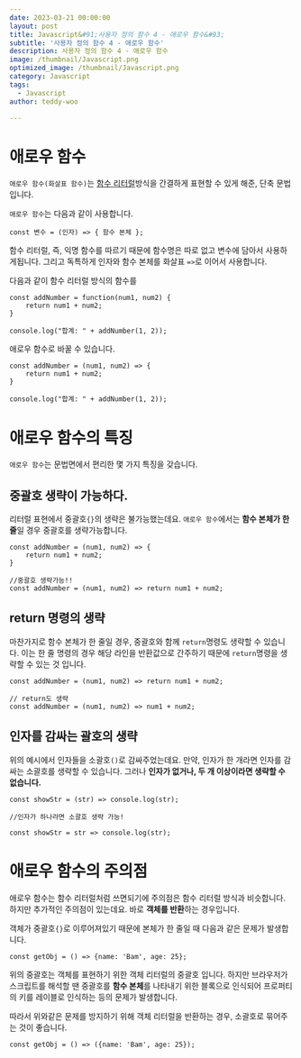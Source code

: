 ```yaml
---
date: 2023-03-21 00:00:00
layout: post
title: Javascript&#91;사용자 정의 함수 4 - 애로우 함수&#93; 
subtitle: '사용자 정의 함수 4 - 애로우 함수'
description: 사용자 정의 함수 4 - 애로우 함수
image: /thumbnail/Javascript.png
optimized_image: /thumbnail/Javascript.png
category: Javascript
tags:
  - Javascript
author: teddy-woo

---
```


# 애로우 함수

`애로우 함수(화살표 함수)`는 [함수 리터럴](https://velog.io/@bami/Javascript-%EC%82%AC%EC%9A%A9%EC%9E%90-%EC%A0%95%EC%9D%98-%ED%95%A8%EC%88%98-3-%ED%95%A8%EC%88%98-%EB%A6%AC%ED%84%B0%EB%9F%B4)방식을 간결하게 표현할 수 있게 해준, 단축 문법입니다.

`애로우 함수`는 다음과 같이 사용합니다.

```
const 변수 = (인자) => { 함수 본체 };
```

함수 리터럴, 즉, 익명 함수를 따르기 때문에 함수명은 따로 없고 변수에 담아서 사용하게됩니다. 그리고 독특하게 인자와 함수 본체를 화살표 `=>`로 이어서 사용합니다.

다음과 같이 함수 리터럴 방식의 함수를

```
const addNumber = function(num1, num2) {
    return num1 + num2;
}

console.log("합계: " + addNumber(1, 2));
```

애로우 함수로 바꿀 수 있습니다.

```
const addNumber = (num1, num2) => {
    return num1 + num2;
}

console.log("합계: " + addNumber(1, 2));
```

# 애로우 함수의 특징

`애로우 함수`는 문법면에서 편리한 몇 가지 특징을 갖습니다.

## 중괄호 생략이 가능하다.

리터럴 표현에서 중괄호`{}`의 생략은 불가능했는데요. `애로우 함수`에서는 **함수 본체가 한 줄**일 경우 중괄호를 생략가능합니다.

```
const addNumber = (num1, num2) => {
    return num1 + num2;
}

//중괄호 생략가능!!
const addNumber = (num1, num2) => return num1 + num2;
```

## return 명령의 생략

마찬가지로 함수 본체가 한 줄일 경우, 중괄호와 함께 `return`명령도 생략할 수 있습니다. 이는 한 줄 명령의 경우 해당 라인을 반환값으로 간주하기 때문에 `return`명령을 생략할 수 있는 것 입니다.

```
const addNumber = (num1, num2) => return num1 + num2;

// return도 생략
const addNumber = (num1, num2) => num1 + num2;
```

## 인자를 감싸는 괄호의 생략

위의 예시에서 인자들을 소괄호`()`로 감싸주었는데요. 만약, 인자가 한 개라면 인자를 감싸는 소괄호를 생략할 수 있습니다. 그러나 **인자가 없거나, 두 개 이상이라면 생략할 수 없습니다.**

```
const showStr = (str) => console.log(str);

//인자가 하나라면 소괄호 생략 가능!

const showStr = str => console.log(str);
```

# 애로우 함수의 주의점

애로우 함수는 함수 리터럴처럼 쓰면되기에 주의점은 함수 리터럴 방식과 비슷합니다. 하지만 추가적인 주의점이 있는데요. 바로 **객체를 반환**하는 경우입니다.

객체가 중괄호`{}`로 이루어져있기 때문에 본체가 한 줄일 때 다음과 같은 문제가 발생합니다.

```
const getObj = () => {name: 'Bam', age: 25};
```

위의 중괄호는 객체를 표현하기 위한 객체 리터럴의 중괄호 입니다. 하지만 브라우저가 스크립트를 해석할 땐 중괄호를 **함수 본체**를 나타내기 위한 블록으로 인식되어 프로퍼티의 키를 레이블로 인식하는 등의 문제가 발생합니다.

따라서 위와같은 문제를 방지하기 위해 객체 리터럴을 반환하는 경우, 소괄호로 묶어주는 것이 좋습니다.

```
const getObj = () => ({name: 'Bam', age: 25});
```